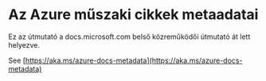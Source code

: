 

# <a name="metadata-for-azure-technical-articles"></a>Az Azure műszaki cikkek metaadatai

Ez az útmutató a docs.microsoft.com belső közreműködői útmutató át lett helyezve.

See [https://aka.ms/azure-docs-metadata](https://aka.ms/azure-docs-metadata)